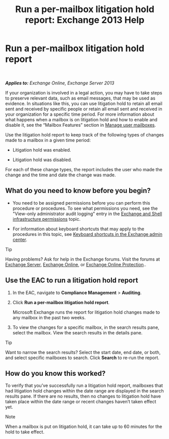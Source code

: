 ﻿---
title: 'Run a per-mailbox litigation hold report: Exchange 2013 Help'
TOCTitle: Run a per-mailbox litigation hold report
ms:assetid: 98c46226-2f48-42c6-a741-34bb5944f519
ms:mtpsurl: https://technet.microsoft.com/en-us/library/JJ150542(v=EXCHG.150)
ms:contentKeyID: 47560061
ms.date: 12/10/2017
mtps_version: v=EXCHG.150
---

# Run a per-mailbox litigation hold report

 

_**Applies to:** Exchange Online, Exchange Server 2013_


If your organization is involved in a legal action, you may have to take steps to preserve relevant data, such as email messages, that may be used as evidence. In situations like this, you can use litigation hold to retain all email sent and received by specific people or retain all email sent and received in your organization for a specific time period. For more information about what happens when a mailbox is on litigation hold and how to enable and disable it, see the “Mailbox Features” section in [Manage user mailboxes](manage-user-mailboxes-exchange-2013-help.md).

Use the litigation hold report to keep track of the following types of changes made to a mailbox in a given time period:

  - Litigation hold was enabled.

  - Litigation hold was disabled.

For each of these change types, the report includes the user who made the change and the time and date the change was made.

## What do you need to know before you begin?

  - You need to be assigned permissions before you can perform this procedure or procedures. To see what permissions you need, see the "View-only administrator audit logging" entry in the [Exchange and Shell infrastructure permissions](exchange-and-shell-infrastructure-permissions-exchange-2013-help.md) topic.

  - For information about keyboard shortcuts that may apply to the procedures in this topic, see [Keyboard shortcuts in the Exchange admin center](keyboard-shortcuts-in-the-exchange-admin-center-exchange-online-protection-help.md).


> [!TIP]
> Having problems? Ask for help in the Exchange forums. Visit the forums at <A href="https://go.microsoft.com/fwlink/p/?linkid=60612">Exchange Server</A>, <A href="https://go.microsoft.com/fwlink/p/?linkid=267542">Exchange Online</A>, or <A href="https://go.microsoft.com/fwlink/p/?linkid=285351">Exchange Online Protection</A>..



## Use the EAC to run a litigation hold report

1.  In the EAC, navigate to **Compliance Management** \> **Auditing**.

2.  Click **Run a per-mailbox litigation hold report**.
    
    Microsoft Exchange runs the report for litigation hold changes made to any mailbox in the past two weeks.

3.  To view the changes for a specific mailbox, in the search results pane, select the mailbox. View the search results in the details pane.


> [!TIP]
> Want to narrow the search results? Select the start date, end date, or both, and select specific mailboxes to search. Click <STRONG>Search</STRONG> to re-run the report.



## How do you know this worked?

To verify that you’ve successfully run a litigation hold report, mailboxes that had litigation hold changes within the date range are displayed in the search results pane. If there are no results, then no changes to litigation hold have taken place within the date range or recent changes haven’t taken effect yet.


> [!NOTE]
> When a mailbox is put on litigation hold, it can take up to 60 minutes for the hold to take effect.



